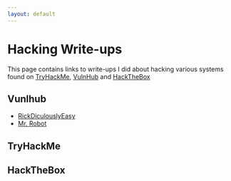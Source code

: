 ```yaml
---
layout: default
---
```


# Hacking Write-ups

This page contains links to write-ups I did about hacking various systems found on [TryHackMe](https://tryhackme.com/), [VulnHub](https://www.vulnhub.com/) and [HackTheBox](https://www.hackthebox.eu/)

## Vunlhub

* [RickDiculouslyEasy](./vh_rickdiculouslyeasy.html)
* [Mr. Robot](./vh-mr-robot.html)

## TryHackMe


## HackTheBox